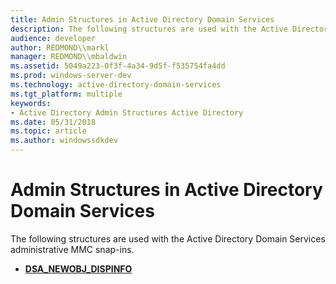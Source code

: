 ```yaml
---
title: Admin Structures in Active Directory Domain Services
description: The following structures are used with the Active Directory Domain Services administrative MMC snap-ins.
audience: developer
author: REDMOND\\markl
manager: REDMOND\\mbaldwin
ms.assetid: 5049a223-0f3f-4a34-9d5f-f535754fa4dd
ms.prod: windows-server-dev
ms.technology: active-directory-domain-services
ms.tgt_platform: multiple
keywords:
- Active Directory Admin Structures Active Directory
ms.date: 05/31/2018
ms.topic: article
ms.author: windowssdkdev
---
```


# Admin Structures in Active Directory Domain Services

The following structures are used with the Active Directory Domain Services administrative MMC snap-ins.

-   [**DSA\_NEWOBJ\_DISPINFO**](/windows/win32/DSAdmin/ns-dsadmin-dsa_newobj_dispinfo?branch=master)

 

 




